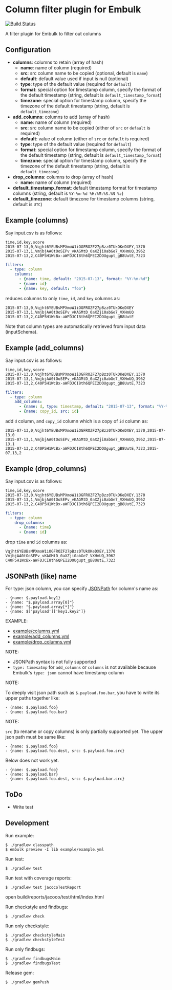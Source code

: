 # Column filter plugin for Embulk

[![Build Status](https://secure.travis-ci.org/sonots/embulk-filter-column.png?branch=master)](http://travis-ci.org/sonots/embulk-filter-column)

A filter plugin for Embulk to filter out columns

## Configuration

- **columns**: columns to retain (array of hash)
  - **name**: name of column (required)
  - **src**: src column name to be copied (optional, default is `name`)
  - **default**: default value used if input is null (optional)
  - **type**: type of the default value (required for `default`)
  - **format**: special option for timestamp column, specify the format of the default timestamp (string, default is `default_timestamp_format`)
  - **timezone**: special option for timestamp column, specify the timezone of the default timestamp (string, default is `default_timezone`)
- **add_columns**: columns to add (array of hash)
  - **name**: name of column (required)
  - **src**: src column name to be copied (either of `src` or `default` is required)
  - **default**: value of column (either of `src` or `default` is required)
  - **type**: type of the default value (required for `default`)
  - **format**: special option for timestamp column, specify the format of the default timestamp (string, default is `default_timestamp_format`)
  - **timezone**: special option for timestamp column, specify the timezone of the default timestamp (string, default is `default_timezone`)
- **drop_columns**: columns to drop (array of hash)
  - **name**: name of column (required)
- **default_timestamp_format**: default timestamp format for timestamp columns (string, default is `%Y-%m-%d %H:%M:%S.%N %z`)
- **default_timezone**: default timezone for timestamp columns (string, default is `UTC`)

## Example (columns)

Say input.csv is as follows:

```
time,id,key,score
2015-07-13,0,Vqjht6YEUBsMPXmoW1iOGFROZF27pBzz0TUkOKeDXEY,1370
2015-07-13,1,VmjbjAA0tOoSEPv_vKAGMtD_0aXZji0abGe7_VXHmUQ,3962
2015-07-13,2,C40P5H1WcBx-aWFDJCI8th6QPEI2DOUgupt_gB8UutE,7323
```

```yaml
filters:
  - type: column
    columns:
      - {name: time, default: "2015-07-13", format: "%Y-%m-%d"}
      - {name: id}
      - {name: key, default: "foo"}
```

reduces columns to only `time`, `id`, and `key` columns as:

```
2015-07-13,0,Vqjht6YEUBsMPXmoW1iOGFROZF27pBzz0TUkOKeDXEY
2015-07-13,1,VmjbjAA0tOoSEPv_vKAGMtD_0aXZji0abGe7_VXHmUQ
2015-07-13,2,C40P5H1WcBx-aWFDJCI8th6QPEI2DOUgupt_gB8UutE
```

Note that column types are automatically retrieved from input data (inputSchema).

## Example (add_columns)

Say input.csv is as follows:

```
time,id,key,score
2015-07-13,0,Vqjht6YEUBsMPXmoW1iOGFROZF27pBzz0TUkOKeDXEY,1370
2015-07-13,1,VmjbjAA0tOoSEPv_vKAGMtD_0aXZji0abGe7_VXHmUQ,3962
2015-07-13,2,C40P5H1WcBx-aWFDJCI8th6QPEI2DOUgupt_gB8UutE,7323
```

```yaml
filters:
  - type: column
    add_columns:
      - {name: d, type: timestamp, default: "2015-07-13", format: "%Y-%m-%d"}
      - {name: copy_id, src: id}
```

add `d` column, and `copy_id` column which is a copy of `id` column as:

```
2015-07-13,0,Vqjht6YEUBsMPXmoW1iOGFROZF27pBzz0TUkOKeDXEY,1370,2015-07-13,0
2015-07-13,1,VmjbjAA0tOoSEPv_vKAGMtD_0aXZji0abGe7_VXHmUQ,3962,2015-07-13,1
2015-07-13,2,C40P5H1WcBx-aWFDJCI8th6QPEI2DOUgupt_gB8UutE,7323,2015-07,13,2
```

## Example (drop_columns)

Say input.csv is as follows:

```
time,id,key,score
2015-07-13,0,Vqjht6YEUBsMPXmoW1iOGFROZF27pBzz0TUkOKeDXEY,1370
2015-07-13,1,VmjbjAA0tOoSEPv_vKAGMtD_0aXZji0abGe7_VXHmUQ,3962
2015-07-13,2,C40P5H1WcBx-aWFDJCI8th6QPEI2DOUgupt_gB8UutE,7323
```

```yaml
filters:
  - type: column
    drop_columns:
      - {name: time}
      - {name: id}
```

drop `time` and `id` columns as:

```
Vqjht6YEUBsMPXmoW1iOGFROZF27pBzz0TUkOKeDXEY,1370
VmjbjAA0tOoSEPv_vKAGMtD_0aXZji0abGe7_VXHmUQ,3962
C40P5H1WcBx-aWFDJCI8th6QPEI2DOUgupt_gB8UutE,7323
```

## JSONPath (like) name

For type: json column, you can specify [JSONPath](http://goessner.net/articles/JsonPath/) for column's name as:

```
- {name: $.payload.key1}
- {name: "$.payload.array[0]"}
- {name: "$.payload.array[*]"}
- {name: $['payload']['key1.key2']}
```

EXAMPLE:

* [example/columns.yml](example/columns.yml)
* [example/add_columns.yml](example/add_columns.yml)
* [example/drop_columns.yml](example/drop_columns.yml)

NOTE:

* JSONPath syntax is not fully supported
* `type: timesatmp` for `add_columns` or `columns` is not available because Embulk's `type: json` cannot have timestamp column

NOTE:

To deeply visit json path such as `$.payload.foo.bar`, you have to write its upper paths together like:

```
- (name: $.payload.foo}
- {name: $.payload.foo.bar}
```

NOTE:

`src` (to rename or copy columns) is only partially supported yet. The upper json path must be same like:

```
- {name: $.payload.foo}
- {name: $.payload.foo.dest, src: $.payload.foo.src}
```

Below does not work yet.

```
- {name: $.payload.foo}
- {name: $.payload.bar}
- {name: $.payload.foo.dest, src: $.payload.bar.src}
```

## ToDo

* Write test

## Development

Run example:

```
$ ./gradlew classpath
$ embulk preview -I lib example/example.yml
```

Run test:

```
$ ./gradlew test
```

Run test with coverage reports:

```
$ ./gradlew test jacocoTestReport
```

open build/reports/jacoco/test/html/index.html

Run checkstyle and findbugs:

```
$ ./gradlew check
```

Run only checkstyle:

```
$ ./gradlew checkstyleMain
$ ./gradlew checkstyleTest
```

Run only findbugs:

```
$ ./gradlew findbugsMain
$ ./gradlew findbugsTest
```

Release gem:

```
$ ./gradlew gemPush
```

